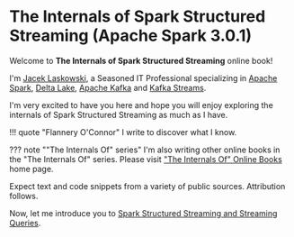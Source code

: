# The Internals of Spark Structured Streaming (Apache Spark 3.0.1)

Welcome to **The Internals of Spark Structured Streaming** online book!

I'm [Jacek Laskowski](https://pl.linkedin.com/in/jaceklaskowski), a Seasoned IT Professional specializing in [Apache Spark](https://spark.apache.org/), [Delta Lake](https://delta.io/), [Apache Kafka](https://kafka.apache.org/) and [Kafka Streams](https://kafka.apache.org/documentation/streams/).

I'm very excited to have you here and hope you will enjoy exploring the internals of Spark Structured Streaming as much as I have.

!!! quote "Flannery O'Connor"
    I write to discover what I know.

??? note ""The Internals Of" series"
    I'm also writing other online books in the "The Internals Of" series. Please visit ["The Internals Of" Online Books](https://books.japila.pl) home page.

Expect text and code snippets from a variety of public sources. Attribution follows.

Now, let me introduce you to [Spark Structured Streaming and Streaming Queries](spark-structured-streaming.md).
